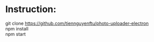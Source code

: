 # Instruction:
git clone https://github.com/tiennguyenftu/photo-uploader-electron <br>
npm install <br>
npm start <br>
